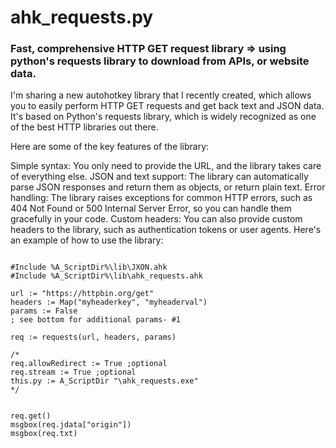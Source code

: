 # ahk_requests.py
<h3>Fast, comprehensive HTTP GET request library => using python's requests library to download from APIs, or website data.</h3>


I'm sharing a new autohotkey library that I recently created, which allows you to easily perform HTTP GET requests and get back text and JSON data. It's based on Python's requests library, which is widely recognized as one of the best HTTP libraries out there.

Here are some of the key features of the library:

Simple syntax: You only need to provide the URL, and the library takes care of everything else.
JSON and text support: The library can automatically parse JSON responses and return them as objects, or return plain text.
Error handling: The library raises exceptions for common HTTP errors, such as 404 Not Found or 500 Internal Server Error, so you can handle them gracefully in your code.
Custom headers: You can also provide custom headers to the library, such as authentication tokens or user agents.
Here's an example of how to use the library:
```autohotkey

#Include %A_ScriptDir%\lib\JXON.ahk
#Include %A_ScriptDir%\lib\ahk_requests.ahk

url := "https://httpbin.org/get"
headers := Map("myheaderkey", "myheaderval")
params := False
; see bottom for additional params- #1

req := requests(url, headers, params)

/*
req.allowRedirect := True ;optional
req.stream := True ;optional
this.py := A_ScriptDir "\ahk_requests.exe"
*/


req.get()
msgbox(req.jdata["origin"])
msgbox(req.txt)



```
